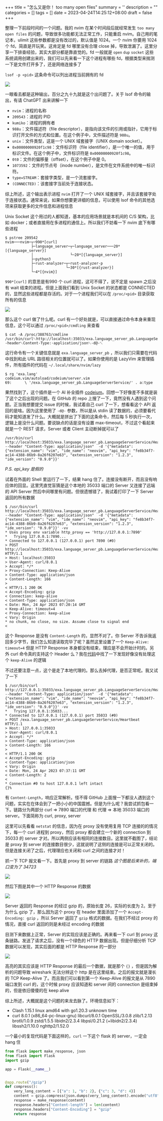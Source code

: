 
+++
title = "怎么又是你！ too many open files"
summary = ''
description = ""
categories = []
tags = []
date = 2023-04-24T14:25:12+08:00
draft = false
+++

整理一下前段时间的一个问题。我的 nvim 在某个时间段后就经常发生 `too many open files` 的问题，导致很多功能都无法正常工作，只能重启 nvim。自己用的笔记本，ulimit 这些参数都是没有改过的，默认值是 1024。一个 nvim 你要用 1024 个 fd，简直是开玩笑。这肯定是 fd 哪里没有合理 close 掉，导致泄漏了。这里分享一下排查经验，其实大部分都是靠直觉的。fd 一般就是 `open` `dup` `socket` 这些系统调用创建出来的，我们可以先来看一下这个进程有哪些 fd，根据类型来揣测一下是文件打开多了，还是网络连接多了



`lsof -p <pid>` 这条命令可以列出进程当前拥有的 fd


<img src="../../images/2023/04/2023-04-24_22-48.png" style="max-width:720px;" > </img>



一眼看去都是这种输出，百分之九十九就是这个出问题了。关于 lsof 命令的输出，有请 ChatGPT 出来讲解一下

- `nvim`：进程的名称
- `209543`：进程的 PID
- `kumiko`：进程的拥有者
- `988u`：文件描述符（file descriptor），是指向该文件的引用或指针，它用于标识打开文件的方式和位置。在这个例子中，文件描述符是 `988u`。
- `unix`：文件类型，这是一个 UNIX 域套接字（UNIX domain socket）。
- `0x00000000920f1c98`：文件标识符（file identifier），是一个唯一的值，用于标识文件。在这个例子中，文件标识符是 `0x00000000920f1c98`。
- `0t0`：文件的偏移量（offset），在这个例子中是 0。
- `1073592`：文件的节点号（inode number），是文件在文件系统中的唯一标识符。
- `type=STREAM`：套接字类型，是一个流套接字。
- `(CONNECTED)`：该套接字当前处于连接状态。

综上所述，这个输出表示进程 `nvim` 打开了一个 UNIX 域套接字，并且该套接字处于连接状态。通常来说，如果你想要更详细的信息，可以使用 lsof 命令的其他选项来获取更多的文件信息和进程信息



Unix Socket 这个用过的人都知道，基本的应用场景就是本机间的 C/S 架构，比如 docker；或者直接用在多进程的通信上。所以我们不妨看一下 nvim 底下有哪些进程

```
$ pstree 209542
nvim───nvim─┬─990*[curl]
            ├─language_server─┬─language_server───20*[{language_server}]
            │                 └─20*[{language_server}]
            ├─python3
            ├─rust-analyzer─┬─rust-analyzer-p
            │               └─30*[{rust-analyzer}]
            └─4*[{nvim}]

```



`990*[curl]` 的意思是有990 个 curl 进程，这可不得了，说不定是 spawn 之后没有 wait 结束的进程。但是上面我们看到 Unix Socket 的状态都是 CONNECTED 的，显然这些进程都是存活的。对于一个进程我们可以在 `/proc/<pid>` 目录获取所有的信息



<img src="../../images/2023/04/2023-04-24_15-29.png" style="max-width:720px;" > </img>



那么这个 curl 做了什么呢。curl 有一个好处就是，可以直接通过命令本身来重现信息，这个可以通过 `/proc/<pid>/cmdling` 来查看



```
$ cat -A /proc/388763/cmdline
/usr/bin/curl␀http://localhost:35033/exa.language_server_pb.LanguageServerService/Heartbeat␀--header␀Content-Type:·application/json␀-d@-␀

```

这行命令有一个关键信息就是 `exa.language_server_pb` ，所以我们只需要在代码中找到和此  URL 路径相关的位置就可以了。如果你使用的是 LazyVim 来管理插件，所有插件的代码在 `~/.local/share/nvim/lazy`



```
$ rg 'exa.lang'
codeium.vim/autoload/codeium/server.vim
69:      \ '/exa.language_server_pb.LanguageServerService/' . a:type
```



果然找到了，这个插件是一个 AI 补全插件 [codeium](https://codeium.com/)。回想一下好像差不多就是装了这个之后出现的问题。在 GitHub 的 repo 上搜了一下，竟然没有人遇到这个问题。正当我想要提交 issue 的时候，我试着自己 curl 了一下，想看看这个 API 返回的是啥。因为这里使用了 `-d@-` 参数，所以是从 stdin 读了数据的，必须要看代码才能知道发了什么。大概就是拼出了下面的这条命令，然后每 5 秒执行一次，逻辑上是没什么问题。要说缺点的话是没有设置 max-timeout，不过这个看起来就是一个 REST 请求，Server 或者 Client 主动断掉就可以了



```
/usr/bin/curl http://localhost:35033/exa.language_server_pb.LanguageServerService/Heartbeat --header "Content-Type: application/json"  -d '{"metadata": {"extension_name": "vim", "ide_name": "neovim", "api_key": "fe8b34f7-ac14-4388-86b9-8a26f6207e63", "extension_version": "1.2.3", "ide_version": "0.9.0"}}'
```

*P.S. api_key 是假的*



试着在外面的 Shell 里运行了一下，结果 hang 住了。连接没有断开，而且没有响应体的回显。这里凭直觉盲猜是这个本地的 35033 端口的 Server 又连接了远端的 API Server 然后中间哪里有问题。但很遗憾错了，我试着打印了一下 Server 返回的所有数据



```
$ /usr/bin/curl http://localhost:35033/exa.language_server_pb.LanguageServerService/Heartbeat --header "Content-Type: application/json"  -d '{"metadata": {"extension_name": "vim", "ide_name": "neovim", "api_key": "fe8b34f7-ac14-4388-86b9-8a26f6207e63", "extension_version": "1.2.3", "ide_version": "0.9.0"}}' -vv
* Uses proxy env variable http_proxy == 'http://127.0.0.1:7890'
*   Trying 127.0.0.1:7890...
* Connected to 127.0.0.1 (127.0.0.1) port 7890 (#0)
> POST http://localhost:35033/exa.language_server_pb.LanguageServerService/Heartbeat HTTP/1.1
> Host: localhost:35033
> User-Agent: curl/8.0.1
> Accept: */*
> Proxy-Connection: Keep-Alive
> Content-Type: application/json
> Content-Length: 166
>
< HTTP/1.1 200 OK
< Accept-Encoding: gzip
< Connection: keep-alive
< Content-Type: application/json
< Date: Mon, 24 Apr 2023 07:20:14 GMT
< Keep-Alive: timeout=4
< Proxy-Connection: keep-alive
< Vary: Origin
* no chunk, no close, no size. Assume close to signal end
<

```



这个 Response 是没有 `Content-Length` 的，显然不对了。你 Server 不告诉我返回多少字节，我们怎么知道读取完毕了呢？虽然这里设置了一个 `Keep-Alive: timeout=4` 但是 HTTP Response 本身都没有结束，理应是不会开始计时的。另外 curl 命令真的支持这个 Header 么？我在[代码](https://github.com/curl/curl/blob/master/lib/http.c)中找了一下发现好像没有处理这个 `keep-Alive` 的逻辑



不过还要注意一点，这个是走了本地代理的。那么去掉代理，是否正常呢。我又试了一下



```
$ /usr/bin/curl http://127.0.0.1:35033/exa.language_server_pb.LanguageServerService/Heartbeat --header "Content-Type: application/json"  -d '{"metadata": {"extension_name": "vim", "ide_name": "neovim", "api_key": "fe8b34f7-ac14-4388-86b9-8a26f6207e63", "extension_version": "1.2.3", "ide_version": "0.9.0"}}' -vv
*   Trying 127.0.0.1:35033...
* Connected to 127.0.0.1 (127.0.0.1) port 35033 (#0)
> POST /exa.language_server_pb.LanguageServerService/Heartbeat HTTP/1.1
> Host: 127.0.0.1:35033
> User-Agent: curl/8.0.1
> Accept: */*
> Content-Type: application/json
> Content-Length: 166
>
< HTTP/1.1 200 OK
< Accept-Encoding: gzip
< Content-Type: application/json
< Vary: Origin
< Date: Mon, 24 Apr 2023 07:37:11 GMT
< Content-Length: 2
<
* Connection #0 to host 127.0.0.1 left intact
{}%
```



有 `Content-Length`，响应正常解析。怪不得 GitHub 上面搜一下都没人遇到这个问题，实实在在体会到了一把小小的中国震撼。但是为什么呢？我尝试抓包看一下。链路分为两部分 curl => 7890 端口的代理 和 代理 =>  本地 35033 端口的 server。下面简称为 curl, proxy, server 



这里可以先看看 `netstat` 的信息，因为在 proxy 没有使用复用 TCP 连接的的情况下，每一个 curl 进程到 proxy，然后 proxy 都会建立一个新的 connection 到 35033 的 server 才对。所以两侧应该有相同的连接数目。这里就不截图了，结论是 proxy 到 server 的连接数目很少，这就说明了这侧的连接是可以正常关闭的。但是连接关闭了之后，代理理应也关闭和 curl 之间的连接才对！

抓一下 TCP 报文看一下。首先是 proxy 到 server 的链路 *这个图是后来补的，端口变为了 34723*


<img src="../../images/2023/04/2023-04-24_17-24.png" style="max-width:720px;" > </img>

然后下图是其中一个 HTTP Response 的数据


<img src="../../images/2023/04/2023-04-24_19-10.png" style="max-width:720px;" > </img>


Server 返回的 Response 的经过 gzip 的，原始长度 26，实际的长度为 2。至于为什么 gzip 了，那么因为这个 proxy 在 header 里面添加了一个 `Accept-Encoding: gzip` ，所以 Server 返回了 `gzip` 格式的数据。在我们不经过 proxy 的情况，直接 curl 返回的则是未经过 encoding 的数据



目测下来数据上正常，Server 的实现应该是正确的。再来看一下 curl 到 proxy 这条链路。发送了请求之后，没有一个绿色的 HTTP 数据出现。但是仔细分析 TCP 数据可以发现，其实后面的都是 HTTP Response 的一部分



<img src="../../images/2023/04/2023-04-24_19-02.png" style="max-width:720px;" > </img>


高亮的其实应该是 HTTP Response 的最后一个数据，就是那个 `{}` ，但是因为解析的问题导致 wireshark 无法分辨这个 http 是在这里结束。之后的报文就是漫长的 TCP Keep-Alive 了。而且我们可以看到第一个 Keep-Alive 的报文是从 7890 端口发到 curl 的，这个时候 proxy 应该知道和 server 间的 connection 是结束掉的，但是依旧傻傻的在 keep alive



综上所述，大概就是这个问题的来龙去脉了。环境信息如下：

-  Clash 1.15.1 linux amd64 with go1.20.3 unknown time
- curl 8.0.1 (x86_64-pc-linux-gnu) libcurl/8.0.1 OpenSSL/3.0.8 zlib/1.2.13 brotli/1.0.9 zstd/1.5.5 libidn2/2.3.4 libpsl/0.21.2 (+libidn2/2.3.4) libssh2/1.10.0 nghttp2/1.52.0



一个最小的复现代码是下面这样的，`curl` 一下这个 flask 的 server，一定会 hang 住



```Python
from flask import make_response, json
from flask import Flask
import gzip

app = Flask(__name__)


@app.route("/gzip")
def compress():
    very_long_content = [{"a": 1, "b": 2}, {"c": 3, "d": 4}]
    content = gzip.compress(json.dumps(very_long_content).encode("utf8"), 5)
    response = make_response(content)
    response.headers["Content-length"] = len(content)
    response.headers["Content-Encoding"] = "gzip"
    return response

```




    